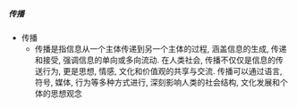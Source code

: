 ##### 传播
- 传播
	- 传播是指信息从一个主体传递到另一个主体的过程, 涵盖信息的生成, 传递和接受, 强调信息的单向或多向流动. 在人类社会, 传播不仅仅是信息的传送行为, 更是思想, 情感, 文化和价值观的共享与交流. 传播可以通过语言, 符号, 媒体, 行为等多种方式进行, 深刻影响人类的社会结构, 文化发展和个体的思想观念

